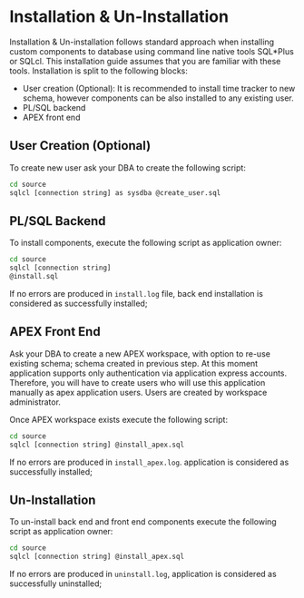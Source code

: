 # Installation & Un-Installation

Installation & Un-installation follows standard approach when installing custom components to database using command line native tools SQL*Plus or SQLcl. This installation guide assumes that you are familiar with these tools. Installation is split to the following blocks:

- User creation (Optional): It is recommended to install time tracker to new schema, however components can be also installed to any existing user.
- PL/SQL backend
- APEX front end

## User Creation (Optional)

To create new user ask your DBA to create the following script:

```bash
cd source
sqlcl [connection string] as sysdba @create_user.sql
```

## PL/SQL Backend

To install components, execute the following script as application owner:

```bash
cd source
sqlcl [connection string]
@install.sql
```

If no errors are produced in ```install.log``` file, back end installation is considered as successfully installed;

## APEX Front End

Ask your DBA to create a new APEX workspace, with option to re-use existing schema; schema created in previous step. At this moment application supports only authentication via application express accounts. Therefore, you will have to create users who will use this application manually as apex application users. Users are created by workspace administrator.

Once APEX workspace exists execute the following script:

```bash
cd source
sqlcl [connection string] @install_apex.sql
```

If no errors are produced in ```install_apex.log```. application is considered as successfully installed;

## Un-Installation

To un-install back end and front end components execute the following script as application owner:

```bash
cd source
sqlcl [connection string] @install_apex.sql
```

If no errors are produced in ```uninstall.log```, application is considered as successfully uninstalled;
